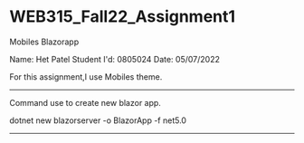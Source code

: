 # WEB315_Fall22_Assignment1
 Mobiles Blazorapp

Name: Het Patel
Student I'd: 0805024
Date: 05/07/2022

For this assignment,I use Mobiles theme.

---------------------------------------------------------------------------------------------------------

Command use to create new blazor app.

dotnet new blazorserver -o BlazorApp -f net5.0

---------------------------------------------------------------------------------------------------------





